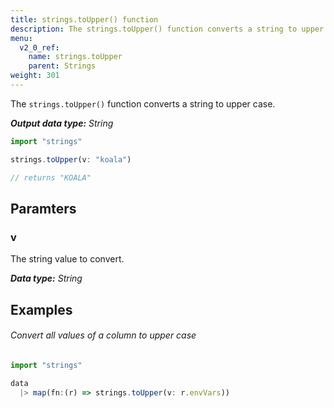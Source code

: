 ```yaml
---
title: strings.toUpper() function
description: The strings.toUpper() function converts a string to upper case.
menu:
  v2_0_ref:
    name: strings.toUpper
    parent: Strings
weight: 301
---
```


The `strings.toUpper()` function converts a string to upper case.

_**Output data type:** String_

```js
import "strings"

strings.toUpper(v: "koala")

// returns "KOALA"
```

## Paramters

### v
The string value to convert.

_**Data type:** String_

## Examples

###### Convert all values of a column to upper case
```js
import "strings"

data
  |> map(fn:(r) => strings.toUpper(v: r.envVars))
```
